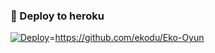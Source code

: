 ### 🚀 Deploy to heroku
[![Deploy](https://www.herokucdn.com/deploy/button.svg)](https://heroku.com/deploy?template=)=https://github.com/ekodu/Eko-Oyun
